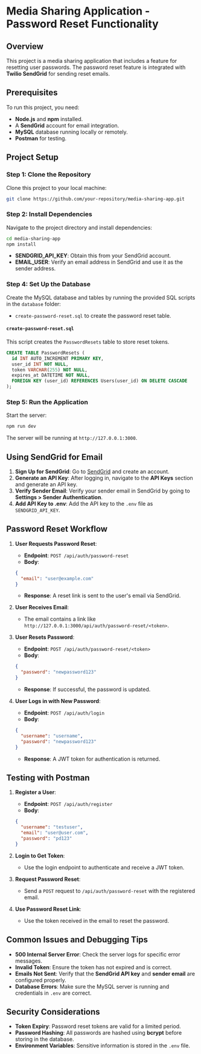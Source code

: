 # Media Sharing Application - Password Reset Functionality

## Overview
This project is a media sharing application that includes a feature for resetting user passwords. The password reset feature is integrated with **Twilio SendGrid** for sending reset emails.


## Prerequisites
To run this project, you need:
- **Node.js** and **npm** installed.
- A **SendGrid** account for email integration.
- **MySQL** database running locally or remotely.
- **Postman** for testing.

## Project Setup
### Step 1: Clone the Repository
Clone this project to your local machine:
```bash
git clone https://github.com/your-repository/media-sharing-app.git
```

### Step 2: Install Dependencies
Navigate to the project directory and install dependencies:
```bash
cd media-sharing-app
npm install

```
- **SENDGRID_API_KEY**: Obtain this from your SendGrid account.
- **EMAIL_USER**: Verify an email address in SendGrid and use it as the sender address.

### Step 4: Set Up the Database
Create the MySQL database and tables by running the provided SQL scripts in the `database` folder:
- `create-password-reset.sql` to create the password reset table.

#### `create-password-reset.sql`
This script creates the `PasswordResets` table to store reset tokens.
```sql
CREATE TABLE PasswordResets (
  id INT AUTO_INCREMENT PRIMARY KEY,
  user_id INT NOT NULL,
  token VARCHAR(255) NOT NULL,
  expires_at DATETIME NOT NULL,
  FOREIGN KEY (user_id) REFERENCES Users(user_id) ON DELETE CASCADE
);
```

### Step 5: Run the Application
Start the server:
```bash
npm run dev
```
The server will be running at `http://127.0.0.1:3000`.

## Using SendGrid for Email
1. **Sign Up for SendGrid**: Go to [SendGrid](https://sendgrid.com) and create an account.
2. **Generate an API Key**: After logging in, navigate to the **API Keys** section and generate an API key.
3. **Verify Sender Email**: Verify your sender email in SendGrid by going to **Settings > Sender Authentication**.
4. **Add API Key to .env**: Add the API key to the `.env` file as `SENDGRID_API_KEY`.

## Password Reset Workflow
1. **User Requests Password Reset**:
   - **Endpoint**: `POST /api/auth/password-reset`
   - **Body**:
   ```json
   {
     "email": "user@example.com"
   }
   ```
   - **Response**: A reset link is sent to the user's email via SendGrid.

2. **User Receives Email**:
   - The email contains a link like `http://127.0.0.1:3000/api/auth/password-reset/<token>`.

3. **User Resets Password**:
   - **Endpoint**: `POST /api/auth/password-reset/<token>`
   - **Body**:
   ```json
   {
     "password": "newpassword123"
   }
   ```
   - **Response**: If successful, the password is updated.

4. **User Logs in with New Password**:
   - **Endpoint**: `POST /api/auth/login`
   - **Body**:
   ```json
   {
     "username": "username",
     "password": "newpassword123"
   }
   ```
   - **Response**: A JWT token for authentication is returned.

## Testing with Postman
1. **Register a User**:
   - **Endpoint**: `POST /api/auth/register`
   - **Body**:
   ```json
   {
     "username": "testuser",
     "email": "user@user.com",
     "password": "pd123"
   }
   ```

2. **Login to Get Token**:
   - Use the login endpoint to authenticate and receive a JWT token.

3. **Request Password Reset**:
   - Send a `POST` request to `/api/auth/password-reset` with the registered email.

4. **Use Password Reset Link**:
   - Use the token received in the email to reset the password.

## Common Issues and Debugging Tips
- **500 Internal Server Error**: Check the server logs for specific error messages.
- **Invalid Token**: Ensure the token has not expired and is correct.
- **Emails Not Sent**: Verify that the **SendGrid API key** and **sender email** are configured properly.
- **Database Errors**: Make sure the MySQL server is running and credentials in `.env` are correct.

## Security Considerations
- **Token Expiry**: Password reset tokens are valid for a limited period.
- **Password Hashing**: All passwords are hashed using **bcrypt** before storing in the database.
- **Environment Variables**: Sensitive information is stored in the `.env` file.



